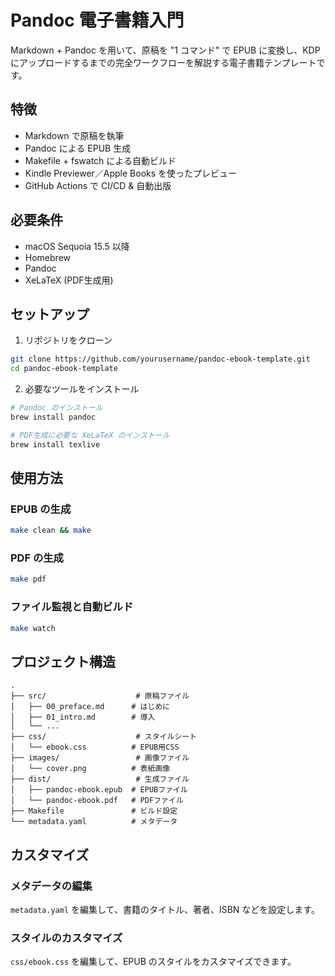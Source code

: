 # Pandoc 電子書籍入門

Markdown + Pandoc を用いて、原稿を "1 コマンド" で EPUB に変換し、KDP にアップロードするまでの完全ワークフローを解説する電子書籍テンプレートです。

## 特徴

- Markdown で原稿を執筆
- Pandoc による EPUB 生成
- Makefile + fswatch による自動ビルド
- Kindle Previewer／Apple Books を使ったプレビュー
- GitHub Actions で CI/CD & 自動出版

## 必要条件

- macOS Sequoia 15.5 以降
- Homebrew
- Pandoc
- XeLaTeX (PDF生成用)

## セットアップ

1. リポジトリをクローン
```bash
git clone https://github.com/yourusername/pandoc-ebook-template.git
cd pandoc-ebook-template
```

2. 必要なツールをインストール
```bash
# Pandoc のインストール
brew install pandoc

# PDF生成に必要な XeLaTeX のインストール
brew install texlive
```

## 使用方法

### EPUB の生成

```bash
make clean && make
```

### PDF の生成

```bash
make pdf
```

### ファイル監視と自動ビルド

```bash
make watch
```

## プロジェクト構造

```
.
├── src/                    # 原稿ファイル
│   ├── 00_preface.md      # はじめに
│   ├── 01_intro.md        # 導入
│   └── ...
├── css/                    # スタイルシート
│   └── ebook.css          # EPUB用CSS
├── images/                 # 画像ファイル
│   └── cover.png          # 表紙画像
├── dist/                   # 生成ファイル
│   ├── pandoc-ebook.epub  # EPUBファイル
│   └── pandoc-ebook.pdf   # PDFファイル
├── Makefile               # ビルド設定
└── metadata.yaml          # メタデータ
```

## カスタマイズ

### メタデータの編集

`metadata.yaml` を編集して、書籍のタイトル、著者、ISBN などを設定します。

### スタイルのカスタマイズ

`css/ebook.css` を編集して、EPUB のスタイルをカスタマイズできます。
